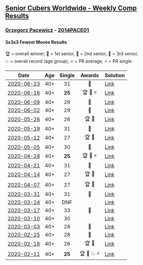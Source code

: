 <style>table {white-space: nowrap;}</style>

## [Senior Cubers Worldwide - Weekly Comp Results](/scw-comp/results/)
### [Grzegorz Pacewicz](README.md) - [2014PACE01](https://www.worldcubeassociation.org/persons/2014PACE01?event=333fm)
#### 3x3x3 Fewest Moves Results

<span style="white-space: nowrap;">🏆 = overall winner</span>, <span style="white-space: nowrap;">🥇 = 1st senior</span>, <span style="white-space: nowrap;">🥈 = 2nd senior</span>, <span style="white-space: nowrap;">🥉 = 3rd senior</span>, <span style="white-space: nowrap;">💥 = overall record (age group)</span>, <span style="white-space: nowrap;">🔥 = PR average</span>, <span style="white-space: nowrap;">⚡ = PR single</span>.

| Date | Age | Single | Awards | Solution |
| :--: | :--: | :--: | :--: | :-- |
| [2020-06-23](../../results/2020-06-23/333fm.md) | 40+ | 31 | 🥈 | [Link](https://www.facebook.com/events/284763775909443/permalink/285251059194048) |
| [2020-06-16](../../results/2020-06-16/333fm.md) | 40+ | **25** | 🏆 🥇 ⚡ | [Link](https://www.facebook.com/events/753945178677521/permalink/756398248432214) |
| [2020-06-09](../../results/2020-06-09/333fm.md) | 40+ | 29 | 🥇 | [Link](https://www.facebook.com/events/855783411578420/permalink/857203278103100) |
| [2020-06-02](../../results/2020-06-02/333fm.md) | 40+ | 29 | 🥈 | [Link](https://www.facebook.com/events/3920457157996941/permalink/3929360207106636) |
| [2020-05-26](../../results/2020-05-26/333fm.md) | 40+ | 26 | 🏆 🥇 | [Link](https://www.facebook.com/events/2622968941252005/permalink/2623152611233638) |
| [2020-05-19](../../results/2020-05-19/333fm.md) | 40+ | 31 | 🥇 | [Link](https://www.facebook.com/events/568280284126471/permalink/570809837206849) |
| [2020-05-12](../../results/2020-05-12/333fm.md) | 40+ | 27 | 🏆 🥇 | [Link](https://www.facebook.com/events/2563130363933815/permalink/2568078846772300) |
| [2020-05-05](../../results/2020-05-05/333fm.md) | 40+ | 30 | 🥇 | [Link](https://www.facebook.com/events/271150663928664/permalink/274713473572383) |
| [2020-04-28](../../results/2020-04-28/333fm.md) | 40+ | **25** | 🏆 🥇 ⚡ | [Link](https://www.facebook.com/events/339284923718995/permalink/341683326812488) |
| [2020-04-21](../../results/2020-04-21/333fm.md) | 40+ | 31 | 🥈 | [Link](https://www.facebook.com/events/573932290186676/permalink/575999886646583) |
| [2020-04-14](../../results/2020-04-14/333fm.md) | 40+ | 27 | 🏆 🥇 | [Link](https://www.facebook.com/events/1537311246473343/permalink/1537775026426965) |
| [2020-04-07](../../results/2020-04-07/333fm.md) | 40+ | 27 | 🏆 🥇 | [Link](https://www.facebook.com/events/253518435802861/permalink/254351852386186) |
| [2020-03-31](../../results/2020-03-31/333fm.md) | 40+ | 31 | 🥈 | [Link](https://www.facebook.com/events/511598773063510/permalink/514549682768419) |
| [2020-03-24](../../results/2020-03-24/333fm.md) | 40+ | DNF |  | [Link](https://www.facebook.com/events/500266387310754/permalink/501735783830481) |
| [2020-03-17](../../results/2020-03-17/333fm.md) | 40+ | 33 | 🥉 | [Link](https://www.facebook.com/events/210706923625115/permalink/210846356944505) |
| [2020-03-10](../../results/2020-03-10/333fm.md) | 40+ | 30 |  | [Link](https://www.facebook.com/events/640532176759268/permalink/642597733219379) |
| [2020-03-03](../../results/2020-03-03/333fm.md) | 40+ | 28 | 🥈 | [Link](https://www.facebook.com/events/235909040903027/permalink/239951957165402) |
| [2020-02-25](../../results/2020-02-25/333fm.md) | 40+ | 28 | 🥇 | [Link](https://www.facebook.com/events/215751886207638/permalink/216177539498406) |
| [2020-02-18](../../results/2020-02-18/333fm.md) | 40+ | 26 | 🏆 🥇 | [Link](https://www.facebook.com/groups/1604105099735401/permalink/2146673152145257) |
| [2020-02-11](../../results/2020-02-11/333fm.md) | 40+ | **25** | 🏆 🥇 💥 ⚡ | [Link](https://www.facebook.com/groups/1604105099735401/permalink/2138923996253506) |


<!-- Global site tag (gtag.js) - Google Analytics -->
<script async src="https://www.googletagmanager.com/gtag/js?id=UA-86348435-3"></script>
<script>window.dataLayer = window.dataLayer || []; function gtag() {dataLayer.push(arguments);} gtag('js', new Date()); gtag('config', 'UA-86348435-3');</script>
